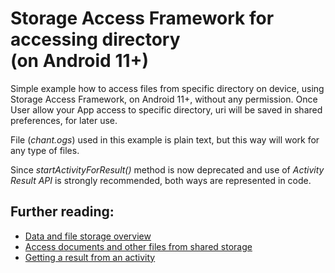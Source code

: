 # Storage Access Framework for accessing directory<br>(on Android 11+)

Simple example how to access files from specific directory on device, using Storage Access Framework, on Android 11+, without any permission. Once User allow your App access to specific directory, uri will be saved in shared preferences, for later use.

File (<i>chant.ogs</i>) used in this example is plain text, but this way will work for any type of files.

Since <i>startActivityForResult()</i> method is now deprecated and use of <i>Activity Result API</i> is strongly recommended, both ways are represented in code.

## Further reading:
* [Data and file storage overview](https://developer.android.com/training/data-storage)
* [Access documents and other files from shared storage](https://developer.android.com/training/data-storage/shared/documents-files)
* [Getting a result from an activity](https://developer.android.com/training/basics/intents/result)
